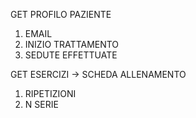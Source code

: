 GET PROFILO PAZIENTE
1. EMAIL
2. INIZIO TRATTAMENTO
3. SEDUTE EFFETTUATE

GET ESERCIZI -> SCHEDA ALLENAMENTO
1. RIPETIZIONI
2. N SERIE

